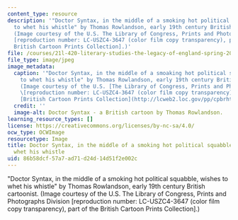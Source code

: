 ```yaml
---
content_type: resource
description: '"Doctor Syntax, in the middle of a smoking hot political squabble, wishes
  to whet his whistle" by Thomas Rowlandson, early 19th century British cartoonist.
  (Image courtesy of the U.S. The Library of Congress, Prints and Photographs Division
  [reproduction number: LC-USZC4-3647 (color film copy transparency), part of the
  British Cartoon Prints Collection].)'
file: /courses/21l-420-literary-studies-the-legacy-of-england-spring-2006/86b58dcf57a7ad71d24d14d51f2e002c_21l-420s06.jpg
file_type: image/jpeg
image_metadata:
  caption: '"Doctor Syntax, in the middle of a smoaking hot political squabble, wishes
    to whet his whistle" by Thomas Rowlandson, early 19th century British cartoonist.
    (Image courtesy of the U.S. [The Library of Congress, Prints and Photographs Division](http://www.loc.gov/rr/print/)
    \[reproduction number: LC-USZC4-3647 (color film copy transparency), part of the
    [British Cartoon Prints Collection](http://lcweb2.loc.gov/pp/cpbrhtml/cpbrabt.html)\].)'
  credit: ''
  image-alt: Doctor Syntax - a British cartoon by Thomas Rowlandson.
learning_resource_types: []
license: https://creativecommons.org/licenses/by-nc-sa/4.0/
ocw_type: OCWImage
resourcetype: Image
title: Doctor Syntax, in the middle of a smoking hot political squabble, wishes to
  whet his whistle
uid: 86b58dcf-57a7-ad71-d24d-14d51f2e002c
---
```

"Doctor Syntax, in the middle of a smoking hot political squabble, wishes to whet his whistle" by Thomas Rowlandson, early 19th century British cartoonist. (Image courtesy of the U.S. The Library of Congress, Prints and Photographs Division [reproduction number: LC-USZC4-3647 (color film copy transparency), part of the British Cartoon Prints Collection].)